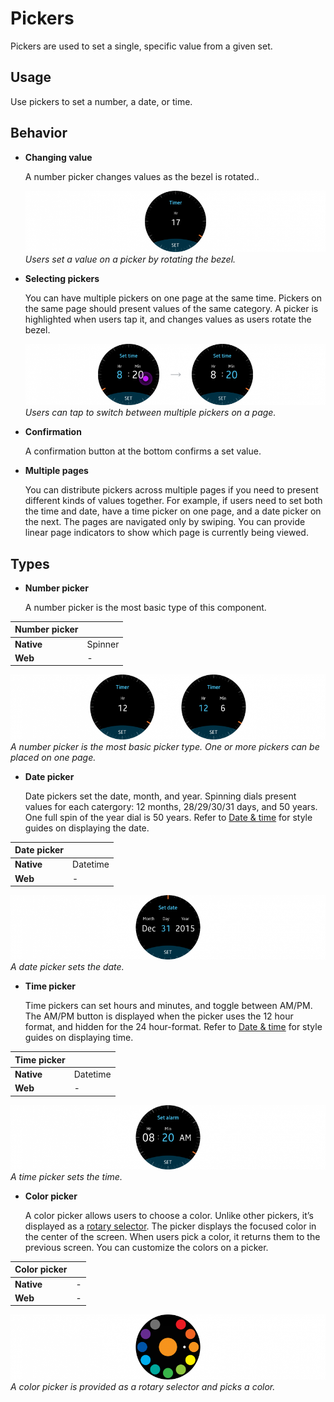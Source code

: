 # Pickers

Pickers are used to set a single, specific value from a given set.

## Usage

Use pickers to set a number, a date, or time.

## Behavior

-   **Changing value**

    A number picker changes values as the bezel is rotated..

    ![](media/ui_components_10.8.2_1-850x174.png)  
    *Users set a value on a picker by rotating the bezel.*

-   **Selecting pickers**

    You can have multiple pickers on one page at the same time. Pickers on the same page should present values of the same category. A picker is highlighted when users tap it, and changes values as users rotate the bezel.

    ![](media/ui_components_10.8.2_2-850x174.png)  
    *Users can tap to switch between multiple pickers on a page.*

-   **Confirmation**

    A confirmation button at the bottom confirms a set value.

-   **Multiple pages**

    You can distribute pickers across multiple pages if you need to present different kinds of values together. For example, if users need to set both the time and date, have a time picker on one page, and a date picker on the next. The pages are navigated only by swiping. You can provide linear page indicators to show which page is currently being viewed.

## Types

-   **Number picker**

    A number picker is the most basic type of this component.

|**Number picker**|          |
|-----------------|------------|
|  **Native**    |   Spinner   |
|  **Web**      |    -       |

  ![](media/ui_components_10.8.3_1-850x174.png)  
    *A number picker is the most basic picker type. One or more pickers can be placed on one page.*

-   **Date picker**

    Date pickers set the date, month, and year. Spinning dials present values for each catergory: 12 months, 28/29/30/31 days, and 50 years. One full spin of the year dial is 50 years. Refer to [Date & time](../writing-style.html#date_time) for style guides on displaying the date.

|**Date picker**|         |
|------------|-------------|
|  **Native**|    Datetime |
|   **Web**  |   -         |

  ![](media/ui_components_10.8.3_2-850x174.png)  
    *A date picker sets the date.*

-   **Time picker**

    Time pickers can set hours and minutes, and toggle between AM/PM. The AM/PM button is displayed when the picker uses the 12 hour format, and hidden for the 24 hour-format. Refer to [Date & time](../writing-style.html#date_time) for style guides on displaying time.

|**Time picker**|           |
|--------------|------------|
|  **Native**   |   Datetime|
|    **Web**    |   -       |

  ![](media/ui_components_10.8.3_3-850x174.png)  
    *A time picker sets the time.*


-   **Color picker**

    A color picker allows users to choose a color. Unlike other pickers, it’s displayed as a [rotary selector](rotary-selectors.html). The picker displays the focused color in the center of the screen. When users pick a color, it returns them to the previous screen. You can customize the colors on a picker.

|**Color picker**|             |
|----------------|--------------|
|   **Native**   |    -         |
|    **Web**     |    -         |

  ![](media/ui_components_10.8.3_4-850x174.png)  
    *A color picker is provided as a rotary selector and picks a color.*
